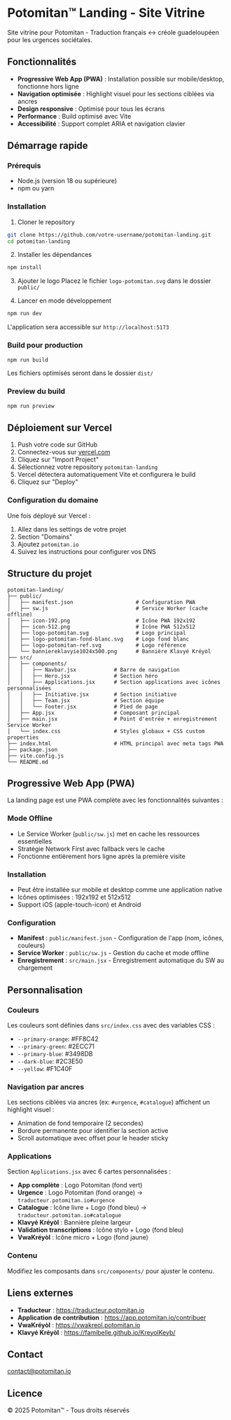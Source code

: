 # Potomitan™ Landing - Site Vitrine

Site vitrine pour Potomitan - Traduction français ↔ créole guadeloupéen pour les urgences sociétales.

## Fonctionnalités

- **Progressive Web App (PWA)** : Installation possible sur mobile/desktop, fonctionne hors ligne
- **Navigation optimisée** : Highlight visuel pour les sections ciblées via ancres
- **Design responsive** : Optimisé pour tous les écrans
- **Performance** : Build optimisé avec Vite
- **Accessibilité** : Support complet ARIA et navigation clavier

## Démarrage rapide

### Prérequis
- Node.js (version 18 ou supérieure)
- npm ou yarn

### Installation

1. Cloner le repository
```bash
git clone https://github.com/votre-username/potomitan-landing.git
cd potomitan-landing
```

2. Installer les dépendances
```bash
npm install
```

3. Ajouter le logo
Placez le fichier `logo-potomitan.svg` dans le dossier `public/`

4. Lancer en mode développement
```bash
npm run dev
```

L'application sera accessible sur `http://localhost:5173`

### Build pour production

```bash
npm run build
```

Les fichiers optimisés seront dans le dossier `dist/`

### Preview du build

```bash
npm run preview
```

## Déploiement sur Vercel

1. Push votre code sur GitHub
2. Connectez-vous sur [vercel.com](https://vercel.com)
3. Cliquez sur "Import Project"
4. Sélectionnez votre repository `potomitan-landing`
5. Vercel détectera automatiquement Vite et configurera le build
6. Cliquez sur "Deploy"

### Configuration du domaine

Une fois déployé sur Vercel :
1. Allez dans les settings de votre projet
2. Section "Domains"
3. Ajoutez `potomitan.io`
4. Suivez les instructions pour configurer vos DNS

## Structure du projet

```
potomitan-landing/
├── public/
│   ├── manifest.json                    # Configuration PWA
│   ├── sw.js                            # Service Worker (cache offline)
│   ├── icon-192.png                     # Icône PWA 192x192
│   ├── icon-512.png                     # Icône PWA 512x512
│   ├── logo-potomitan.svg               # Logo principal
│   ├── logo-potomitan-fond-blanc.svg    # Logo fond blanc
│   ├── logo-potomitan-ref.svg           # Logo référence
│   └── banniereklavyie1024x500.png      # Bannière Klavyé Kréyòl
├── src/
│   ├── components/
│   │   ├── Navbar.jsx            # Barre de navigation
│   │   ├── Hero.jsx              # Section héro
│   │   ├── Applications.jsx      # Section applications avec icônes personnalisées
│   │   ├── Initiative.jsx        # Section initiative
│   │   ├── Team.jsx              # Section équipe
│   │   └── Footer.jsx            # Pied de page
│   ├── App.jsx                   # Composant principal
│   ├── main.jsx                  # Point d'entrée + enregistrement Service Worker
│   └── index.css                 # Styles globaux + CSS custom properties
├── index.html                    # HTML principal avec meta tags PWA
├── package.json
├── vite.config.js
└── README.md
```

## Progressive Web App (PWA)

La landing page est une PWA complète avec les fonctionnalités suivantes :

### Mode Offline
- Le Service Worker (`public/sw.js`) met en cache les ressources essentielles
- Stratégie Network First avec fallback vers le cache
- Fonctionne entièrement hors ligne après la première visite

### Installation
- Peut être installée sur mobile et desktop comme une application native
- Icônes optimisées : 192x192 et 512x512
- Support iOS (apple-touch-icon) et Android

### Configuration
- **Manifest** : `public/manifest.json` - Configuration de l'app (nom, icônes, couleurs)
- **Service Worker** : `public/sw.js` - Gestion du cache et mode offline
- **Enregistrement** : `src/main.jsx` - Enregistrement automatique du SW au chargement

## Personnalisation

### Couleurs
Les couleurs sont définies dans `src/index.css` avec des variables CSS :
- `--primary-orange`: #FF8C42
- `--primary-green`: #2ECC71
- `--primary-blue`: #3498DB
- `--dark-blue`: #2C3E50
- `--yellow`: #F1C40F

### Navigation par ancres
Les sections ciblées via ancres (ex: `#urgence`, `#catalogue`) affichent un highlight visuel :
- Animation de fond temporaire (2 secondes)
- Bordure permanente pour identifier la section active
- Scroll automatique avec offset pour le header sticky

### Applications
Section `Applications.jsx` avec 6 cartes personnalisées :
- **App complète** : Logo Potomitan (fond vert)
- **Urgence** : Logo Potomitan (fond orange) → `traducteur.potomitan.io#urgence`
- **Catalogue** : Icône livre + Logo (fond bleu) → `traducteur.potomitan.io#catalogue`
- **Klavyé Kréyòl** : Bannière pleine largeur
- **Validation transcriptions** : Icône stylo + Logo (fond bleu)
- **VwaKréyòl** : Icône micro + Logo (fond jaune)

### Contenu
Modifiez les composants dans `src/components/` pour ajuster le contenu.

## Liens externes

- **Traducteur** : https://traducteur.potomitan.io
- **Application de contribution** : https://app.potomitan.io/contribuer
- **VwaKréyòl** : https://vwakreol.potomitan.io
- **Klavyé Kréyòl** : https://famibelle.github.io/KreyolKeyb/

## Contact

contact@potomitan.io

## Licence

© 2025 Potomitan™ - Tous droits réservés

